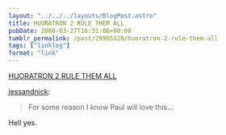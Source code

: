 ```yaml
---
layout: "../../../layouts/BlogPost.astro"
title: HUORATRON 2 RULE THEM ALL
pubDate: 2008-03-27T16:31:06+00:00
tumblr_permalink: /post/29995320/huoratron-2-rule-them-all
tags: ["linklog"]
format: "link"
---
```


[HUORATRON 2 RULE THEM ALL][1]

<a href="http://tumblr.nickandjess.co.uk/post/29971101">jessandnick</a>:

> For some reason I know Paul will love this…

Hell yes.

[1]: http://www.huoratron.com/
